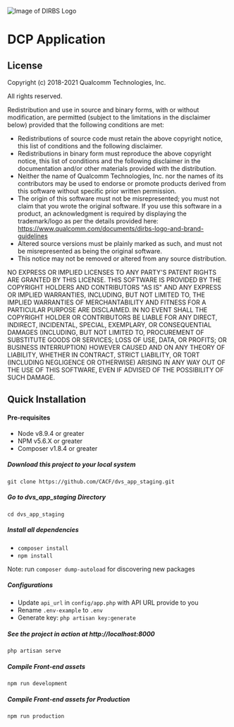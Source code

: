 ![Image of DIRBS Logo](https://avatars0.githubusercontent.com/u/42587891?s=100&v=4)

# DCP Application
## License
Copyright (c) 2018-2021 Qualcomm Technologies, Inc.

All rights reserved.

Redistribution and use in source and binary forms, with or without modification, are permitted (subject to the limitations in the disclaimer below) provided that the following conditions are met:

* Redistributions of source code must retain the above copyright notice, this list of conditions and the following disclaimer.
* Redistributions in binary form must reproduce the above copyright notice, this list of conditions and the following disclaimer in the documentation and/or other materials provided with the distribution.
* Neither the name of Qualcomm Technologies, Inc. nor the names of its contributors may be used to endorse or promote products derived from this software without specific prior written permission.
* The origin of this software must not be misrepresented; you must not claim that you wrote the original software. If you use this software in a product, an acknowledgment is required by displaying the trademark/logo as per the details provided here: https://www.qualcomm.com/documents/dirbs-logo-and-brand-guidelines
* Altered source versions must be plainly marked as such, and must not be misrepresented as being the original software.
* This notice may not be removed or altered from any source distribution.

NO EXPRESS OR IMPLIED LICENSES TO ANY PARTY'S PATENT RIGHTS ARE GRANTED BY THIS LICENSE. THIS SOFTWARE IS PROVIDED BY THE COPYRIGHT HOLDERS AND CONTRIBUTORS "AS IS" AND ANY EXPRESS OR IMPLIED WARRANTIES, INCLUDING, BUT NOT LIMITED TO, THE IMPLIED WARRANTIES OF MERCHANTABILITY AND FITNESS FOR A PARTICULAR PURPOSE ARE DISCLAIMED. IN NO EVENT SHALL THE COPYRIGHT HOLDER OR CONTRIBUTORS BE LIABLE FOR ANY DIRECT, INDIRECT, INCIDENTAL, SPECIAL, EXEMPLARY, OR CONSEQUENTIAL DAMAGES (INCLUDING, BUT NOT LIMITED TO, PROCUREMENT OF SUBSTITUTE GOODS OR SERVICES; LOSS OF USE, DATA, OR PROFITS; OR BUSINESS INTERRUPTION) HOWEVER CAUSED AND ON ANY THEORY OF LIABILITY, WHETHER IN CONTRACT, STRICT LIABILITY, OR TORT (INCLUDING NEGLIGENCE OR OTHERWISE) ARISING IN ANY WAY OUT OF THE USE OF THIS SOFTWARE, EVEN IF ADVISED OF THE POSSIBILITY OF SUCH DAMAGE.

## Quick Installation

#### Pre-requisites
- Node v8.9.4 or greater
- NPM v5.6.X or greater
- Composer v1.8.4 or greater

##### Download this project to your local system
`git clone https://github.com/CACF/dvs_app_staging.git`

##### Go to dvs_app_staging Directory
`cd dvs_app_staging`

##### Install all dependencies
- `composer install`
- `npm install`

Note: run `composer dump-autoload` for discovering new packages

##### Configurations
- Update `api_url` in `config/app.php` with API URL provide to you
- Rename `.env-example` to `.env`
- Generate key: `php artisan key:generate`

##### See the project in action at http://localhost:8000
`php artisan serve`

##### Compile Front-end assets
`npm run development`

##### Compile Front-end assets for Production
`npm run production`
